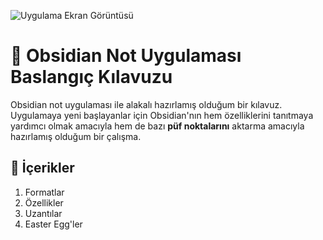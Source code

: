 ![Uygulama Ekran Görüntüsü](https://via.placeholder.com/468x300?text=App+Screenshot+Here)

# :notebook: Obsidian Not Uygulaması Baslangıç Kılavuzu

Obsidian not uygulaması ile alakalı hazırlamış olduğum bir kılavuz. Uygulamaya yeni başlayanlar için Obsidian'nın hem özelliklerini tanıtmaya yardımcı olmak amacıyla hem de bazı **püf noktalarını** aktarma amacıyla hazırlamış olduğum bir çalışma.

## :paperclip: İçerikler

1. Formatlar
2. Özellikler
3. Uzantılar
4. Easter Egg'ler
